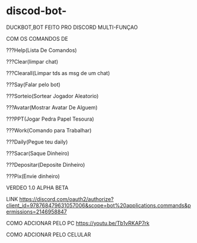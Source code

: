 # discod-bot-
DUCKBOT,BOT FEITO PRO DISCORD MULTI-FUNÇAO

COM OS COMANDOS DE




???Help(Lista De Comandos)

???Clear(limpar chat)

???Clearall(Limpar tds as msg de um chat)

???Say(Falar pelo bot)

???Sorteio(Sortear Jogador Aleatorio)

???Avatar(Mostrar Avatar De Alguem)

???PPT(Jogar Pedra Papel Tesoura)

???Work(Comando para Trabalhar)

???Daily(Pegue teu daily)

???Sacar(Saque Dinheiro)

???Depositar(Deposite Dinheiro)

???Pix(Envie dinheiro)


VERDEO 1.0 ALPHA BETA

LINK https://discord.com/oauth2/authorize?client_id=978768479631057006&scope=bot%20applications.commands&permissions=2146958847


COMO ADCIONAR PELO PC https://youtu.be/Tb1vRKAP7rk

COMO ADCIONAR PELO CELULAR     
